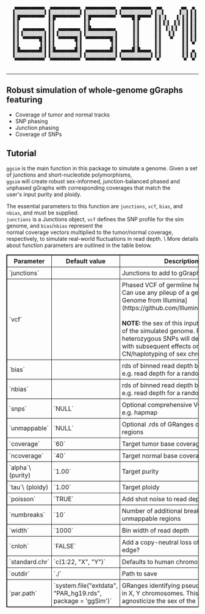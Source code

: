 ~~~

   ▄▄▄▄▄▄▄▄▄▄▄  ▄▄▄▄▄▄▄▄▄▄▄  ▄▄▄▄▄▄▄▄▄▄▄  ▄▄▄▄▄▄▄▄▄▄▄  ▄▄       ▄▄  ▄ 
  ▐░░░░░░░░░░░▌▐░░░░░░░░░░░▌▐░░░░░░░░░░░▌▐░░░░░░░░░░░▌▐░░▌     ▐░░▌▐░▌
  ▐░█▀▀▀▀▀▀▀▀▀ ▐░█▀▀▀▀▀▀▀▀▀ ▐░█▀▀▀▀▀▀▀▀▀  ▀▀▀▀█░█▀▀▀▀ ▐░▌░▌   ▐░▐░▌▐░▌
  ▐░▌          ▐░▌          ▐░▌               ▐░▌     ▐░▌▐░▌ ▐░▌▐░▌▐░▌
  ▐░▌ ▄▄▄▄▄▄▄▄ ▐░▌ ▄▄▄▄▄▄▄▄ ▐░█▄▄▄▄▄▄▄▄▄      ▐░▌     ▐░▌ ▐░▐░▌ ▐░▌▐░▌
  ▐░▌▐░░░░░░░░▌▐░▌▐░░░░░░░░▌▐░░░░░░░░░░░▌     ▐░▌     ▐░▌  ▐░▌  ▐░▌▐░▌
  ▐░▌ ▀▀▀▀▀▀█░▌▐░▌ ▀▀▀▀▀▀█░▌ ▀▀▀▀▀▀▀▀▀█░▌     ▐░▌     ▐░▌   ▀   ▐░▌▐░▌
  ▐░▌       ▐░▌▐░▌       ▐░▌          ▐░▌     ▐░▌     ▐░▌       ▐░▌ ▀ 
  ▐░█▄▄▄▄▄▄▄█░▌▐░█▄▄▄▄▄▄▄█░▌ ▄▄▄▄▄▄▄▄▄█░▌ ▄▄▄▄█░█▄▄▄▄ ▐░▌       ▐░▌ ▄ 
  ▐░░░░░░░░░░░▌▐░░░░░░░░░░░▌▐░░░░░░░░░░░▌▐░░░░░░░░░░░▌▐░▌       ▐░▌▐░▌
   ▀▀▀▀▀▀▀▀▀▀▀  ▀▀▀▀▀▀▀▀▀▀▀  ▀▀▀▀▀▀▀▀▀▀▀  ▀▀▀▀▀▀▀▀▀▀▀  ▀         ▀  ▀ 
                                                                    
~~~

---

## Robust simulation of whole-genome gGraphs featuring
 * Coverage of tumor and normal tracks
 * SNP phasing
 * Junction phasing
 * Coverage of SNPs

## <font color=black> Tutorial </font>

`ggsim` is the main function in this package to simulate a genome. Given a set of junctions and short-nucleotide polymorphisms, \
`ggsim` will create robust sex-informed, junction-balanced phased and unphased gGraphs with corresponding coverages that match the \
user's input purity and ploidy.   

The essential parameters to this function are `junctions`, `vcf`, `bias`, and `nbias`, and must be supplied. \
`junctions` is a Junctions object, `vcf` defines the SNP profile for the sim genome, and `bias`/`nbias` represent the \
normal coverage vectors multiplied to the tumor/normal coverage, respectively, to simulate real-world fluctuations in read depth. \ 
More details about function parameters are outlined in the table below.

<table style="border: 1px solid black; border-collapse: collapse;">
  <tbody>
    <tr>
      <th style="border: 1px solid black; padding: 5px;">Parameter</th>
      <th style="border: 1px solid black; padding: 5px;">Default value</th>
      <th style="border: 1px solid black; padding: 5px;">Description/notes</th>
    </tr>
    <tr>
      <td style="border: 1px solid black; padding: 5px;">`junctions`</td>
      <td style="border: 1px solid black; padding: 5px;"></td>
      <td style="border: 1px solid black; padding: 5px;">Junctions to add to gGraph as a GRangesList</td>
    </tr>
    <tr>
      <td style="border: 1px solid black; padding: 5px;">`vcf`</td>
      <td style="border: 1px solid black; padding: 5px;"></td>
      <td style="border: 1px solid black; padding: 5px;">Phased VCF of germline heterozygous SNPs. Can use any pileup of a genome or a [Platinum Genome from Illumina](https://github.com/Illumina/PlatinumGenomes).<br><br> <b>NOTE:</b> the sex of this input determines the sex of the simulated genome. Presence/absence of heterozygous SNPs will define genome as F/M, with subsequent effects on the defined CN/haplotyping of sex chromosomes. </td>
    </tr>
    <tr>
      <td style="border: 1px solid black; padding: 5px;">`bias`</td>
      <td style="border: 1px solid black; padding: 5px;"></td>
      <td style="border: 1px solid black; padding: 5px;">rds of binned read depth bias for tumor sample e.g. read depth for a random normal sample</td>
    </tr>
    <tr>
      <td style="border: 1px solid black; padding: 5px;">`nbias`</td>
      <td style="border: 1px solid black; padding: 5px;"></td>
      <td style="border: 1px solid black; padding: 5px;">rds of binned read depth bias for normal sample e.g. read depth for a random normal sample</td>
    </tr>
    <tr>
      <td style="border: 1px solid black; padding: 5px;">`snps`</td>
      <td style="border: 1px solid black; padding: 5px;">`NULL`</td>
      <td style="border: 1px solid black; padding: 5px;">Optional comprehensive VCF of reference snps e.g. hapmap</td>
    </tr>
    <tr>
      <td style="border: 1px solid black; padding: 5px;">`unmappable`</td>
      <td style="border: 1px solid black; padding: 5px;">`NULL`</td>
      <td style="border: 1px solid black; padding: 5px;">Optional .rds of GRanges of CN unmappable regions</td>
    </tr>
    <tr>
      <td style="border: 1px solid black; padding: 5px;">`coverage`</td>
      <td style="border: 1px solid black; padding: 5px;">`60`</td>
      <td style="border: 1px solid black; padding: 5px;">Target tumor base coverage</td>
    </tr>
    <tr>
      <td style="border: 1px solid black; padding: 5px;">`ncoverage`</td>
      <td style="border: 1px solid black; padding: 5px;">`40`</td>
      <td style="border: 1px solid black; padding: 5px;">Target normal base coverage</td>
    </tr>
    <tr>
      <td style="border: 1px solid black; padding: 5px;">`alpha`\
      (purity)</td>
      <td style="border: 1px solid black; padding: 5px;">`1.00`</td>
      <td style="border: 1px solid black; padding: 5px;">Target purity</td>
    </tr>
    <tr>
      <td style="border: 1px solid black; padding: 5px;">`tau`\
      (ploidy)</td>
      <td style="border: 1px solid black; padding: 5px;">`1.00`</td>
      <td style="border: 1px solid black; padding: 5px;">Target ploidy</td>
    </tr>
    <tr>
      <td style="border: 1px solid black; padding: 5px;">`poisson`</td>
      <td style="border: 1px solid black; padding: 5px;">`TRUE`</td>
      <td style="border: 1px solid black; padding: 5px;">Add shot noise to read depth?</td>
    </tr>
    <tr>
      <td style="border: 1px solid black; padding: 5px;">`numbreaks`</td>
      <td style="border: 1px solid black; padding: 5px;">`10`</td>
      <td style="border: 1px solid black; padding: 5px;">Number of additional breaks to add in CN-unmappable regions</td>
    </tr>
    <tr>
      <td style="border: 1px solid black; padding: 5px;">`width`</td>
      <td style="border: 1px solid black; padding: 5px;">`1000`</td>
      <td style="border: 1px solid black; padding: 5px;">Bin width of read depth</td>
    </tr>
    <tr>
      <td style="border: 1px solid black; padding: 5px;">`cnloh`</td>
      <td style="border: 1px solid black; padding: 5px;">`FALSE`</td>
      <td style="border: 1px solid black; padding: 5px;">Add a copy-neutral loss of heterozygosity edge?</td>
    </tr>
    <tr>
      <td style="border: 1px solid black; padding: 5px;">`standard.chr`</td>
      <td style="border: 1px solid black; padding: 5px;">`c(1:22, "X", "Y")`</td>
      <td style="border: 1px solid black; padding: 5px;">Defaults to human chromosomes</td>
    </tr>
    <tr>
      <td style="border: 1px solid black; padding: 5px;">`outdir`</td>
      <td style="border: 1px solid black; padding: 5px;">`./`</td>
      <td style="border: 1px solid black; padding: 5px;">Path to save</td>
    </tr>
    <tr>
      <td style="border: 1px solid black; padding: 5px;">`par.path`</td>
      <td style="border: 1px solid black; padding: 5px;">`system.file("extdata", "PAR_hg19.rds", package = 'ggSim')`</td>
      <td style="border: 1px solid black; padding: 5px;">GRanges identifying pseudoautosomal regions in X, Y chromosomes. This is used to agnosticize the sex of the `bias`/`nbias` vectors.</td>
    </tr>
  </tbody>
</table>


